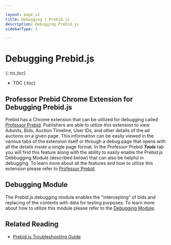 ```yaml
---

layout: page_v2
title: Debugging | Prebid.js
description: Debugging Prebid.js
sidebarType: 1

---
```


# Debugging Prebid.js
{:.no_toc}

* TOC
{:toc}

## Professor Prebid Chrome Extension for Debugging Prebid.js

Prebid has a Chrome extension that can be utilized for debugging called [Professor Prebid](https://chrome.google.com/webstore/detail/professor-prebid/kdnllijdimhbledmfdbljampcdphcbdc). Publishers are able to utilize this extension to view Adunits, Bids, Auction Timeline, User IDs, and other details of the ad auctions on a given page. This information can be easily viewed in the various tabs of the extension itself or through a debug page that opens with all the details inside a single page format. In the Professor Prebid ***Tools*** tab you will find this feature along with the ability to easily enable the Prebid.js Debbugging Module (described below) that can also be helpful in debugging. To learn more about all the features and how to utilize this extension please refer to [Professor Prebid](https://docs.prebid.org/tools/professor-prebid.html).

## Debugging Module

The Prebid.js debugging module enables the "intercepting" of bids and replacing of the contents with data for testing purposes. To learn more about how to utilize this module please refer to the [Debugging Module](https://docs.prebid.org/dev-docs/modules/debugging.html).

## Related Reading

+ [Prebid.js Troubleshooting Guide](/dev-docs/prebid-troubleshooting-guide.html)
